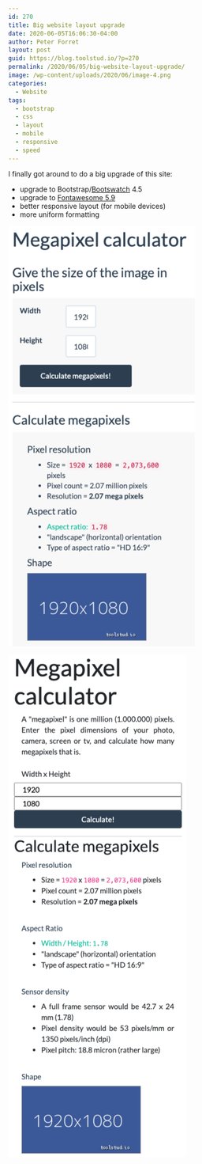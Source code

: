 ```yaml
---
id: 270
title: Big website layout upgrade
date: 2020-06-05T16:06:30-04:00
author: Peter Forret
layout: post
guid: https://blog.toolstud.io/?p=270
permalink: /2020/06/05/big-website-layout-upgrade/
image: /wp-content/uploads/2020/06/image-4.png
categories:
  - Website
tags:
  - bootstrap
  - css
  - layout
  - mobile
  - responsive
  - speed
---
```

 

I finally got around to do a big upgrade of this site: 

  * upgrade to Bootstrap/[Bootswatch](https://www.bootstrapcdn.com/bootswatch/) 4.5
  * upgrade to [Fontawesome 5.9](https://fontawesome.com/)
  * better responsive layout (for mobile devices)
  * more uniform formatting<figure class="wp-block-gallery aligncenter columns-2">


![](/wp-content/uploads/2020/06/image-3.png)

![](/wp-content/uploads/2020/06/image-4.png)

